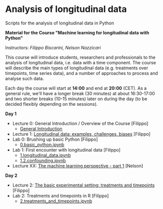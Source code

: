 # Analysis of longitudinal data
Scripts for the analysis of longitudinal data in Python

**Material for the Course "Machine learning for longitudinal data with Python"**

Instructors: *Filippo Biscarini, Nelson Nazzicari*

This course will introduce students, researchers and professionals to the analysis of longitudinal data, i.e. data with a time component. The course will describe the main types of longitudinal data (e.g. treatments over timepoints, time series data), and a number of approaches to process and analyse such data.

Each day the course will start at **14:00** and end at **20:00** (CET).
As a general rule, we'll have a longer break (30 minutes) at about 16:30-17:00 and two shorter breaks (10-15 minutes) later on during the day (to be decided flexibly depending on the sessions).  

<!-- timetable: [here](https://docs.google.com/) -->

**Day 1**

- Lecture 0: General Introduction / Overview of the Course [Filippo]
    - [General Introduction](slides/)
- Lecture 1: [Longitudinal data: examples, challenges, biases](slides/1.longitudinal_data.pdf) [Filippo]
- Lab 0: Brushing up basic Python [Filippo]
    - [0.basic_python.ipynb](day_1/0.basic_python.ipynb)
- Lab 1: First encounter with longitudinal data [Filippo]
    - [1.longitudinal_data.ipynb](day_1/1.longitudinal_data.ipynb)
    - [1.2.confounding.ipynb](day_1/1.2.confounding.ipynb)
    <!-- - [2.2.exercise.Rmd](day_1/2.2.exercise.Rmd)
    - [2.3.linear_regression_with_tidymodels.Rmd](day_1/2.3.linear_regression_with_tidymodels.Rmd) -->
- Lecture XX: [The machine learning perspective - part 1](slides/) [Nelson]

 
**Day 2**

- Lecture 2: [The basic experimental setting: treatments and timepoints](slides/2.treatments_and_timepoints.pdf) [Filippo]
- Lab 2: Treatments and timepoints in R [Filippo]
    - [2.treatments_and_timepoints.ipynb](day_1/2.treatments_and_timepoints.ipynb)
    <!-- - [2.2.exercise.Rmd](day_1/2.2.exercise.Rmd)
- Lecture 3: [Analysis of repeated records](slides/3.repeated_records.pdf) [Filippo]
- Lab 3: Models to analyse data with repeated records over time (multiple time points) and space (multiple locations) in R
    - [3.repeated_records.ipynb](day_2/3.repeated_records.ipynb)
- Lecture XX: [The machine learning perspective - part 2](slides/) [Nelson]
- Lecture XX: [Imputation of missing longitudinal data](slides/) [Nelson]
 
**Day 3**

- Lecture 4: [Difference-in-differences (diff-in-diff)](slides/4.difference_in_differences.pdf) [Filippo]
- Lab 4: diff-in-diff in R
    - [4.diff-in-diff.ipynb](day_2/4.diff_in_diff.ipynb)
- Lecture 5: [Cross-validation: simple and with spatial, temporal (or other) data structure](slides/6.cross-validation_with_data_structure.pdf)
- Lab 5: Cross-validation strategies in Python
    - [5.1.cross_validation.ipynb](day_3/5.1.cross_validation.ipynb)
    - [5.2.block_cross_validation.ipynb](day_3/5.2.block_cross_validation.ipynb)
- Lecture XX: [Neural networks and Transformers](slides/) [Nelson]
 
**Day 4**

- Lecture XX: [Model diagnostics and feature importance](slides/) [Nelson]
- Lecture 6: [Time series and forecasting](slides/7.time_series_and_forecasting.pdf)
- Lab 6: Time series and forecasting in Python
    - [6.1.time_series_and_autocorrelations.ipynb](day_4/6.1.time_series_and_autocorrelations.ipynb)
    - [6.2.forecasting.ipynb](day_4/6.2.forecasting.ipynb)
- Lecture XX: [Omics case study](slides/) [Nelson]
- 
[OPTIONAL]
- Lectures:
    - [Censored data and survival analysis](slides/5.censored_data_and_survival_analysis.pdf)
- Labs:
    - [5.survival_analysis.Rmd](day_2/5.survival_analysis.Rmd)
    - [7.3.time_series_with_tidymodels.Rmd](day_2/7.3.time_series_with_tidymodels.Rmd)
